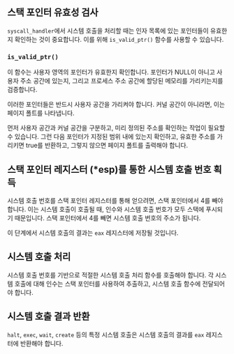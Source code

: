 ## 스택 포인터 유효성 검사

`syscall_handler`에서 시스템 호출을 처리할 때는 인자 목록에 있는 포인터들이 유효한지 확인하는 것이 중요합니다. 이를 위해 `is_valid_ptr()` 함수를 사용할 수 있습니다.

### `is_valid_ptr()`

이 함수는 사용자 영역의 포인터가 유효한지 확인합니다. 포인터가 NULL이 아니고 사용자 주소 공간에 있는지, 그리고 프로세스 주소 공간에 할당된 메모리를 가리키는지를 검증합니다. 

이러한 포인터들은 반드시 사용자 공간을 가리켜야 합니다. 커널 공간이 아니라면, 이는 페이지 폴트를 나타냅니다.

먼저 사용자 공간과 커널 공간을 구분하고, 미리 정의된 주소를 확인하는 작업이 필요할 수 있습니다. 그런 다음 포인터가 지정된 범위 내에 있는지 확인하고, 유효한 주소를 가리키면 true를 반환하고, 그렇지 않으면 페이지 폴트를 출력해야 합니다.

## 스택 포인터 레지스터 (*esp)를 통한 시스템 호출 번호 획득

시스템 호출 번호를 스택 포인터 레지스터를 통해 얻으려면, 스택 포인터에서 4를 빼야 합니다. 이는 시스템 호출이 호출될 때, 인수와 시스템 호출 번호가 모두 스택에 푸시되기 때문입니다. 스택 포인터에서 4를 빼면 시스템 호출 번호의 주소가 됩니다.

이 단계에서 시스템 호출의 결과는 `eax` 레지스터에 저장될 것입니다.

## 시스템 호출 처리

시스템 호출 번호를 기반으로 적절한 시스템 호출 처리 함수를 호출해야 합니다. 각 시스템 호출에 대해 인수는 스택 포인터를 사용하여 추출하고, 시스템 호출 함수에 전달되어야 합니다.

## 시스템 호출 결과 반환

`halt`, `exec`, `wait`, `create` 등의 특정 시스템 호출은 시스템 호출의 결과를 `eax` 레지스터에 반환해야 합니다.
